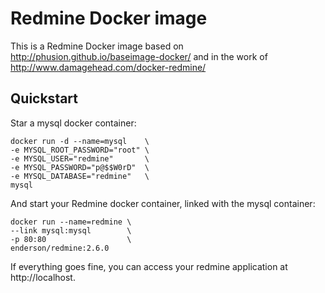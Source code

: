 # Redmine Docker image

This is a Redmine Docker image based on http://phusion.github.io/baseimage-docker/ and in the work of http://www.damagehead.com/docker-redmine/

## Quickstart

Star a mysql docker container:

    docker run -d --name=mysql    \
    -e MYSQL_ROOT_PASSWORD="root" \
    -e MYSQL_USER="redmine"       \
    -e MYSQL_PASSWORD="p@$$W0rD"  \
    -e MYSQL_DATABASE="redmine"   \
    mysql

And start your Redmine docker container, linked with the mysql container:

    docker run --name=redmine \
    --link mysql:mysql        \
    -p 80:80                  \
    enderson/redmine:2.6.0
    
If everything goes fine, you can access your redmine application at http://localhost.
